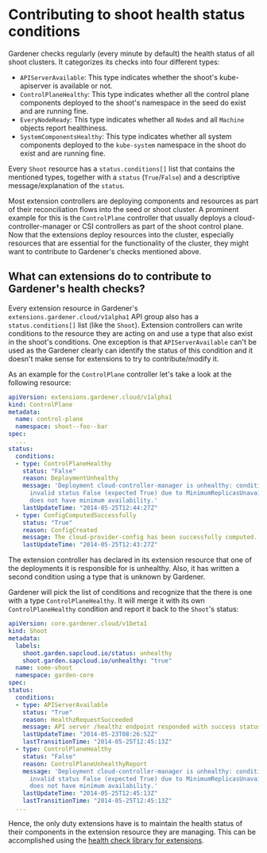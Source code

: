 # Contributing to shoot health status conditions

Gardener checks regularly (every minute by default) the health status of all shoot clusters.
It categorizes its checks into four different types:

* `APIServerAvailable`: This type indicates whether the shoot's kube-apiserver is available or not.
* `ControlPlaneHealthy`: This type indicates whether all the control plane components deployed to the shoot's namespace in the seed do exist and are running fine.
* `EveryNodeReady`: This type indicates whether all `Node`s and all `Machine` objects report healthiness.
* `SystemComponentsHealthy`: This type indicates whether all system components deployed to the `kube-system` namespace in the shoot do exist and are running fine.

Every `Shoot` resource has a `status.conditions[]` list that contains the mentioned types, together with a `status` (`True`/`False`) and a descriptive message/explanation of the `status`.

Most extension controllers are deploying components and resources as part of their reconciliation flows into the seed or shoot cluster.
A prominent example for this is the `ControlPlane` controller that usually deploys a cloud-controller-manager or CSI controllers as part of the shoot control plane.
Now that the extensions deploy resources into the cluster, especially resources that are essential for the functionality of the cluster, they might want to contribute to Gardener's checks mentioned above.

## What can extensions do to contribute to Gardener's health checks?

Every extension resource in Gardener's `extensions.gardener.cloud/v1alpha1` API group also has a `status.conditions[]` list (like the `Shoot`).
Extension controllers can write conditions to the resource they are acting on and use a type that also exist in the shoot's conditions.
One exception is that `APIServerAvailable` can't be used as the Gardener clearly can identify the status of this condition and it doesn't make sense for extensions to try to contribute/modify it.

As an example for the `ControlPlane` controller let's take a look at the following resource:

```yaml
apiVersion: extensions.gardener.cloud/v1alpha1
kind: ControlPlane
metadata:
  name: control-plane
  namespace: shoot--foo--bar
spec:
  ...
status:
  conditions:
  - type: ControlPlaneHealthy
    status: "False"
    reason: DeploymentUnhealthy
    message: 'Deployment cloud-controller-manager is unhealthy: condition "Available" has
      invalid status False (expected True) due to MinimumReplicasUnavailable: Deployment
      does not have minimum availability.'
    lastUpdateTime: "2014-05-25T12:44:27Z"
  - type: ConfigComputedSuccessfully
    status: "True"
    reason: ConfigCreated
    message: The cloud-provider-config has been successfully computed.
    lastUpdateTime: "2014-05-25T12:43:27Z"
```

The extension controller has declared in its extension resource that one of the deployments it is responsible for is unhealthy.
Also, it has written a second condition using a type that is unknown by Gardener.

Gardener will pick the list of conditions and recognize that the there is one with a type `ControlPlaneHealthy`.
It will merge it with its own `ControlPlaneHealthy` condition and report it back to the `Shoot`'s status:

```yaml
apiVersion: core.gardener.cloud/v1beta1
kind: Shoot
metadata:
  labels:
    shoot.garden.sapcloud.io/status: unhealthy
    shoot.garden.sapcloud.io/unhealthy: "true"
  name: some-shoot
  namespace: garden-core
spec:
status:
  conditions:
  - type: APIServerAvailable
    status: "True"
    reason: HealthzRequestSucceeded
    message: API server /healthz endpoint responded with success status code. [response_time:31ms]
    lastUpdateTime: "2014-05-23T08:26:52Z"
    lastTransitionTime: "2014-05-25T12:45:13Z"
  - type: ControlPlaneHealthy
    status: "False"
    reason: ControlPlaneUnhealthyReport
    message: 'Deployment cloud-controller-manager is unhealthy: condition "Available" has
      invalid status False (expected True) due to MinimumReplicasUnavailable: Deployment
      does not have minimum availability.'
    lastUpdateTime: "2014-05-25T12:45:13Z"
    lastTransitionTime: "2014-05-25T12:45:13Z"
  ...
```

Hence, the only duty extensions have is to maintain the health status of their components in the extension resource they are managing.
This can be accomplished using the [health check library for extensions](https://github.com/gardener/gardener/blob/master/docs/extensions/healthcheck-library.md).
